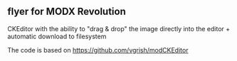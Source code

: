 ## flyer for MODX Revolution

CKEditor with the ability to "drag & drop" the image directly into the editor + automatic download to filesystem

The code is based on https://github.com/vgrish/modCKEditor
